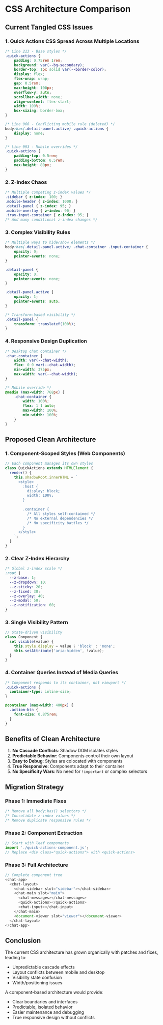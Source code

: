 # CSS Architecture Comparison

## Current Tangled CSS Issues

### 1. Quick Actions CSS Spread Across Multiple Locations

```css
/* Line 213 - Base styles */
.quick-actions {
    padding: 0.75rem 1rem;
    background: var(--bg-secondary);
    border-top: 1px solid var(--border-color);
    display: flex;
    flex-wrap: wrap;
    gap: 0.5rem;
    max-height: 100px;
    overflow-y: auto;
    scrollbar-width: none;
    align-content: flex-start;
    width: 100%;
    box-sizing: border-box;
}

/* Line 966 - Conflicting mobile rule (deleted) */
body:has(.detail-panel.active) .quick-actions {
    display: none;
}

/* Line 993 - Mobile overrides */
.quick-actions {
    padding-top: 0.5rem;
    padding-bottom: 0.5rem;
    max-height: 80px;
}
```

### 2. Z-Index Chaos

```css
/* Multiple competing z-index values */
.sidebar { z-index: 100; }
.mobile-header { z-index: 1000; }
.detail-panel { z-index: 95; }
.mobile-overlay { z-index: 90; }
.tray-input-container { z-index: 95; }
/* And many conditional z-index changes */
```

### 3. Complex Visibility Rules

```css
/* Multiple ways to hide/show elements */
body:has(.detail-panel.active) .chat-container .input-container {
    opacity: 0;
    pointer-events: none;
}

.detail-panel {
    opacity: 0;
    pointer-events: none;
}

.detail-panel.active {
    opacity: 1;
    pointer-events: auto;
}

/* Transform-based visibility */
.detail-panel {
    transform: translateY(100%);
}
```

### 4. Responsive Design Duplication

```css
/* Desktop chat container */
.chat-container {
    width: var(--chat-width);
    flex: 0 0 var(--chat-width);
    min-width: 375px;
    max-width: var(--chat-width);
}

/* Mobile override */
@media (max-width: 768px) {
    .chat-container {
        width: 100%;
        flex: 1 1 auto;
        max-width: 100%;
        min-width: 100%;
    }
}
```

## Proposed Clean Architecture

### 1. Component-Scoped Styles (Web Components)

```javascript
// Each component manages its own styles
class QuickActions extends HTMLElement {
  render() {
    this.shadowRoot.innerHTML = `
      <style>
        :host {
          display: block;
          width: 100%;
        }
        
        .container {
          /* All styles self-contained */
          /* No external dependencies */
          /* No specificity battles */
        }
      </style>
    `;
  }
}
```

### 2. Clear Z-Index Hierarchy

```css
/* Global z-index scale */
:root {
  --z-base: 1;
  --z-dropdown: 10;
  --z-sticky: 20;
  --z-fixed: 30;
  --z-overlay: 40;
  --z-modal: 50;
  --z-notification: 60;
}
```

### 3. Single Visibility Pattern

```javascript
// State-driven visibility
class Component {
  set visible(value) {
    this.style.display = value ? 'block' : 'none';
    this.setAttribute('aria-hidden', !value);
  }
}
```

### 4. Container Queries Instead of Media Queries

```css
/* Component responds to its container, not viewport */
.quick-actions {
  container-type: inline-size;
}

@container (max-width: 400px) {
  .action-btn {
    font-size: 0.875rem;
  }
}
```

## Benefits of Clean Architecture

1. **No Cascade Conflicts**: Shadow DOM isolates styles
2. **Predictable Behavior**: Components control their own layout
3. **Easy to Debug**: Styles are colocated with components
4. **True Responsive**: Components adapt to their container
5. **No Specificity Wars**: No need for `!important` or complex selectors

## Migration Strategy

### Phase 1: Immediate Fixes
```css
/* Remove all body:has() selectors */
/* Consolidate z-index values */
/* Remove duplicate responsive rules */
```

### Phase 2: Component Extraction
```javascript
// Start with leaf components
import './quick-actions-component.js';
// Replace <div class="quick-actions"> with <quick-actions>
```

### Phase 3: Full Architecture
```javascript
// Complete component tree
<chat-app>
  <chat-layout>
    <chat-sidebar slot="sidebar"></chat-sidebar>
    <chat-main slot="main">
      <chat-messages></chat-messages>
      <quick-actions></quick-actions>
      <chat-input></chat-input>
    </chat-main>
    <document-viewer slot="viewer"></document-viewer>
  </chat-layout>
</chat-app>
```

## Conclusion

The current CSS architecture has grown organically with patches and fixes, leading to:
- Unpredictable cascade effects
- Layout conflicts between mobile and desktop
- Visibility state confusion
- Width/positioning issues

A component-based architecture would provide:
- Clear boundaries and interfaces
- Predictable, isolated behavior
- Easier maintenance and debugging
- True responsive design without conflicts